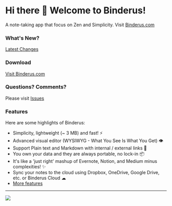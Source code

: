 # Hi there 👋 Welcome to Binderus!

A note-taking app that focus on Zen and Simplicity. Visit [Binderus.com](https://www.binderus.com)

### What's New?

[Latest Changes](docs/whats-new.md)

### Download

[Visit Binderus.com](https://www.binderus.com)

### Questions? Comments?

Please visit [Issues](https://github.com/binderus/binderus/issues)

### Features

Here are some highlights of Binderus:

- Simplicity, lightweight (~ 3 MB) and fast! ⚡
- Advanced visual editor (WYSIWYG - What You See Is What You Get) 👁
- Support Plain text and Markdown with internal / external links 🔗
- You own your data and they are always portable, no lock-in 📦
- It's like a 'just right' mashup of Evernote, Notion, and Medium minus complexities! ✨
- Sync your notes to the cloud using Dropbox, OneDrive, Google Drive, etc. or Binderus Cloud ☁
- [More features](https://www.binderus.com/#/how-to)

---

<img src="./docs/binderus-demo.gif">
